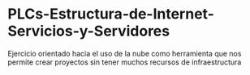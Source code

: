 # PLCs-Estructura-de-Internet-Servicios-y-Servidores
Ejercicio orientado hacia el uso de la nube como herramienta que nos permite crear proyectos sin tener muchos recursos de infraestructura
